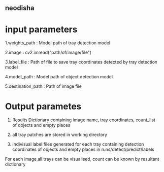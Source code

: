 ## neodisha
# input parameters

1.weights_path : Model path of tray detection model

2.image : cv2.imread("path/of/image/file")

3.label_file : Path of file to save tray coordinates detected by tray detection model

4.model_path : Model path of object detection model

5.destination_path : Path of image file


# Output parametes

1.  Results Dictionary containing image name, tray coordinates, count_list of objects and empty places

2.  all tray patches are stored in working directory

3.  indivisual label files generated for each tray containing detection coordinates of objects and empty places in runs/detect/predict/labels





For each image,all trays can be visualised, count can be known by resultant dictionary

